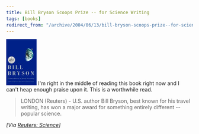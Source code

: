 ```yaml
---
title: Bill Bryson Scoops Prize -- for Science Writing
tags: [books]
redirect_from: "/archive/2004/06/13/bill-bryson-scoops-prize--for-science-writing.aspx/"
---
```


![A Short History of Nearly Everything](/assets/images/ShortHistory.jpg) I'm
right in the middle of reading this book right now and I can't heap
enough praise upon it. This is a worthwhile read.

> LONDON (Reuters) - U.S. author Bill Bryson, best known for his travel
> writing, has won a major award for something entirely different --
> popular science.

*[Via [Reuters:
Science](http://www.reuters.com/newsArticle.jhtml?type=scienceNews&storyID=5424513&src=rss/scienceNews&section=news)]*

